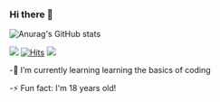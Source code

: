 ### Hi there 👋
![Anurag's GitHub stats](https://github-readme-stats.vercel.app/api?username=YoonPink&show_icons=true&theme=jolly)

![](https://img.shields.io/badge/-Archisketch-ffddff?style=flat&logo=&link=)
[![Hits](https://hits.seeyoufarm.com/api/count/incr/badge.svg?url=https%3A%2F%2Fgithub.com%2FYoonPink&count_bg=%23FFDDFF&title_bg=%23555555&icon=&icon_color=%23FFA0FF&title=hits&edge_flat=false)](https://hits.seeyoufarm.com)
![](https://img.shields.io/github/followers/YoonPink?color=ffddff&logoColor=ffddff&style=social)

-🌱 I’m currently learning learning the basics of coding

-⚡ Fun fact: I'm 18 years old!
